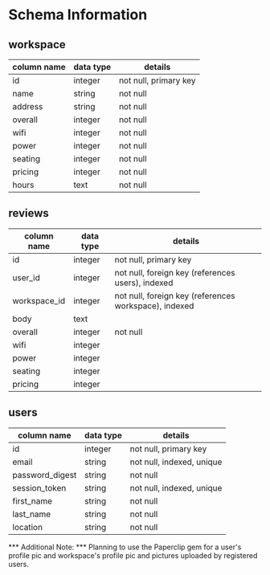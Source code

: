 # Schema Information

## workspace
column name | data type | details
------------|-----------|-----------------------
id          | integer   | not null, primary key
name        | string    | not null
address     | string    | not null
overall     | integer   | not null
wifi        | integer   | not null
power       | integer   | not null
seating     | integer   | not null
pricing     | integer   | not null
hours       | text      | not null


## reviews
column name | data type | details
------------|-----------|-----------------------
id          | integer   | not null, primary key
user_id     | integer   | not null, foreign key (references users), indexed
workspace_id| integer   | not null, foreign key (references workspace), indexed
body        | text      |
overall     | integer   | not null
wifi        | integer   |
power       | integer   |
seating     | integer   |
pricing     | integer   |


## users
column name     | data type | details
----------------|-----------|-----------------------
id              | integer   | not null, primary key
email           | string    | not null, indexed, unique
password_digest | string    | not null
session_token   | string    | not null, indexed, unique
first_name      | string    | not null
last_name       | string    | not null
location        | string    | not null

*** Additional Note: ***
Planning to use the Paperclip gem for a user's profile pic and workspace's profile pic
and pictures uploaded by registered users.
